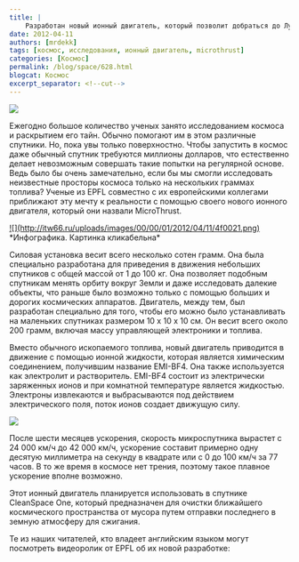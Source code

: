 ```yaml
---
title: |
    Разработан новый ионный двигатель, который позволит добраться до Луны на капле топлива!
date: 2012-04-11
authors: [mrdekk]
tags: [космос, исследования, ионный двигатель, microthrust]
categories: [Космос]
permalink: /blog/space/628.html
blogcat: Космос
excerpt_separator: <!--cut-->
---
```



![](http://itw66.ru/uploads/images/00/00/01/2012/04/11/9bfddd.jpg)


Ежегодно большое количество ученых занято исследованием космоса и раскрытием его тайн. Обычно помогают им в этом различные спутники. Но, пока увы только поверхностно. Чтобы запустить в космос даже обычный спутник требуются миллионы долларов, что естественно делает невозможным совершать такие попытки на регулярной основе. Ведь было бы очень замечательно, если бы мы смогли исследовать неизвестные просторы космоса только на нескольких граммах топлива? Ученые из EPFL совместно с их европейскими коллегами приближают эту мечту к реальности с помощью своего нового ионного двигателя, который они назвали MicroThrust.


<!--cut-->


<a href="http://itw66.ru/files/microthrust.infographics.png" >
![](http://itw66.ru/uploads/images/00/00/01/2012/04/11/4f0021.png)
</a>
*Инфографика. Картинка кликабельна*

Силовая установка весит всего несколько сотен грамм. Она была специально разработана для приведения в движения небольших спутников с общей массой от 1 до 100 кг. Она позволяет подобным спутникам менять орбиту вокруг Земли и даже исследовать далекие объекты, что раньше было возможно только с помощью больших и дорогих космических аппаратов. Двигатель, между тем, был разработан специально для того, чтобы его можно было устанавливать на маленьких спутниках размером 10 х 10 х 10 см. Он весит всего около 200 грамм, включая массу управляющей электроники и топлива.

Вместо обычного ископаемого топлива, новый двигатель приводится в движение с помощью ионной жидкости, которая является химическим соединением, получившим название EMI-BF4. Она также используется как электролит и растворитель. EMI-BF4 состоит из электрически заряженных ионов и при комнатной температуре является жидкостью. Электроны извлекаются и выбрасываются под действием электрического поля, поток ионов создает движущую силу.


![](http://itw66.ru/uploads/images/00/00/01/2012/04/11/1c2496.png)


После шести месяцев ускорения, скорость микроспутника вырастет с 24 000 км/ч до 42 000 км/ч, ускорение составит примерно одну десятую миллиметра на секунду в квадрате или с 0 до 100 км/ч за 77 часов. В то же время в космосе нет трения, поэтому такое плавное ускорение вполне возможно.

Этот ионный двигатель планируется использовать в спутнике CleanSpace One, который предназначен для очистки ближайшего космического пространства от мусора путем отправки последнего в земную атмосферу для сжигания.

Те из наших читателей, кто владеет английским языком могут посмотреть видеоролик от EPFL об их новой разработке:

<object width="560" height="315"><param name="movie" value="http://www.youtube.com/v/YJlSI_l5g4M?version=3&amp;hl=ru_RU"></param><param name="allowFullScreen" value="true"></param><param name="allowscriptaccess" value="always"></param><embed src="http://www.youtube.com/v/YJlSI_l5g4M?version=3&amp;hl=ru_RU" type="application/x-shockwave-flash" width="560" height="315" allowscriptaccess="always" allowfullscreen="true"></embed></object>
